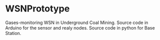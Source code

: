# WSNPrototype
Gases-monitoring WSN in Underground Coal Mining. Source code in Arduino for the sensor and realy nodes. Source code in python for Base Station.
